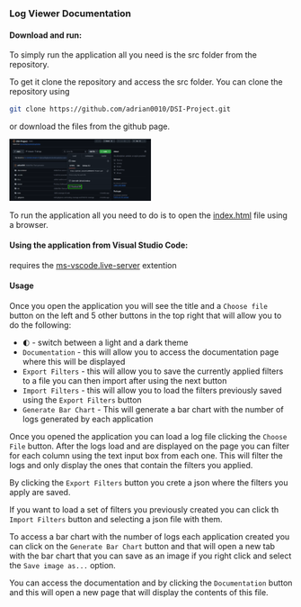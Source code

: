 ### Log Viewer Documentation

#### Download and run:

To simply run the application all you need is the src folder from the repository.

To get it clone the repository and access the src folder. You can clone the repository using 
```bash
git clone https://github.com/adrian0010/DSI-Project.git
```
or download the files from the github page.

<img src="/images/Screenshot-github-download.png" alt="image" width="50%" height="auto">

To run the application all you need to do is to open the [index.html](/src/index.html) file using a browser.

#### Using the application from Visual Studio Code:
 requires the [ms-vscode.live-server](https://marketplace.visualstudio.com/items?itemName=ms-vscode.live-server) extention

#### Usage

Once you open the application you will see the title and a `Choose file` button on the left and 5 other buttons in the top right that will allow you to do the following:
 - `🌓` - switch between a light and a dark theme
 - `Documentation` - this will allow you to access the documentation page where this will be displayed 
 - `Export Filters` - this will allow you to save the currently applied filters to a file you can then import after using the next button 
 - `Import Filters` - this will allow you to load the filters previously saved using the `Export Filters` button
 - `Generate Bar Chart` - This will generate a bar chart with the number of logs generated by each application

Once you opened the application you can load a log file clicking the `Choose File` button. After the logs load and are displayed on the page you can filter for each column using the text input box from each one. This will filter the logs and only display the ones that contain the filters you applied.

By clicking the `Export Filters` button you crete a json where the filters you apply are saved.

If you want to load a set of filters you previously created you can click th `Import Filters` button and selecting a json file with them.

To access a bar chart with the number of logs each application created you can click on the `Generate Bar Chart` button and that will open a new tab with the bar chart that you can save as an image if you right click and select the `Save image as...` option.

You can access the documentation and by clicking the `Documentation` button and this will open a new page that will display the contents of this file.